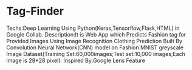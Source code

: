 # Tag-Finder
Techs:Deep Learning Using Python(Keras,Tensorflow,Flask,HTML) in Google Collab.
Description:It is Web App which Predicts Fashion tag for Provided Images Using Image Recognition Clothing Prediction Built By Convolution Neural Network(CNN) model on Fashion MNIST greyscale Image Dataset(Training Set:60,000images;Test set:10,000 images;Each image is 28*28 pixel).
Inspired By:Google Lens Feature
